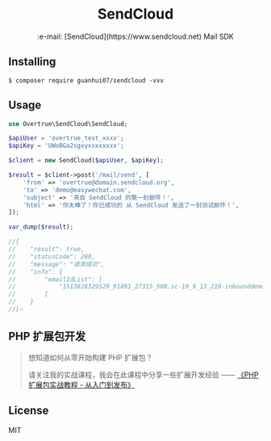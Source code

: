 <h1 align="center">SendCloud</h1>

<p align="center">:e-mail: [SendCloud](https://www.sendcloud.net) Mail SDK</p>

## Installing

```shell
$ composer require guanhui07/sendcloud -vvv
```

## Usage

```php
use Overtrue\SendCloud\SendCloud;

$apiUser = 'overtrue_test_xxxx';
$apiKey = 'UWoBGa2sgxyxxxxxxxx';

$client = new SendCloud($apiUser, $apiKey);

$result = $client->post('/mail/send', [
    'from' => 'overtrue@domain.sendcloud.org',
    'to' => 'demo@easywechat.com',
    'subject' => '来自 SendCloud 的第一封邮件！',
    'html' => '你太棒了！你已成功的 从 SendCloud 发送了一封测试邮件！',
]);

var_dump($result);

//{
//    "result": true,
//    "statusCode": 200,
//    "message": "请求成功",
//    "info": {
//        "emailIdList": [
//            "1513828329529_91891_27315_500.sc-10_9_13_218-inbounddemo@easywechat.com"
//        ]
//    }
//}⏎

```

## PHP 扩展包开发

> 想知道如何从零开始构建 PHP 扩展包？
>
> 请关注我的实战课程，我会在此课程中分享一些扩展开发经验 —— [《PHP 扩展包实战教程 - 从入门到发布》](https://learnku.com/courses/creating-package)

## License

MIT
